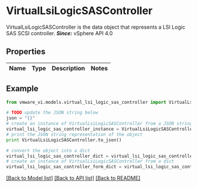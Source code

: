 # VirtualLsiLogicSASController

VirtualLsiLogicSASController is the data object that represents a LSI Logic SAS SCSI controller.  ***Since:*** vSphere API 4.0 

## Properties
Name | Type | Description | Notes
------------ | ------------- | ------------- | -------------

## Example

```python
from vmware_vi.models.virtual_lsi_logic_sas_controller import VirtualLsiLogicSASController

# TODO update the JSON string below
json = "{}"
# create an instance of VirtualLsiLogicSASController from a JSON string
virtual_lsi_logic_sas_controller_instance = VirtualLsiLogicSASController.from_json(json)
# print the JSON string representation of the object
print VirtualLsiLogicSASController.to_json()

# convert the object into a dict
virtual_lsi_logic_sas_controller_dict = virtual_lsi_logic_sas_controller_instance.to_dict()
# create an instance of VirtualLsiLogicSASController from a dict
virtual_lsi_logic_sas_controller_form_dict = virtual_lsi_logic_sas_controller.from_dict(virtual_lsi_logic_sas_controller_dict)
```
[[Back to Model list]](../README.md#documentation-for-models) [[Back to API list]](../README.md#documentation-for-api-endpoints) [[Back to README]](../README.md)


